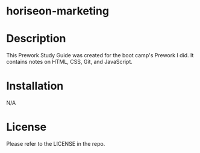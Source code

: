 # horiseon-marketing

# Description

This Prework Study Guide was created for the boot camp's Prework I did. It contains notes on HTML, CSS, Git, and JavaScript.

# Installation

N/A

# License

Please refer to the LICENSE in the repo.
